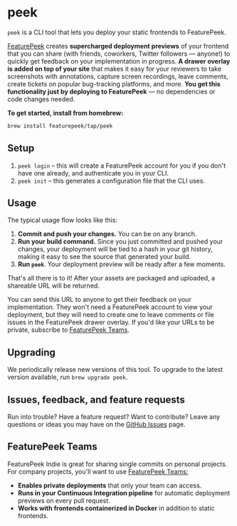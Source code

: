 # peek

`peek` is a CLI tool that lets you deploy your static frontends to FeaturePeek. 

[FeaturePeek](https://featurepeek.com) creates **supercharged deployment previews** of your frontend that you can share (with friends, coworkers, Twitter followers — anyone!) to quickly get feedback on your implementation in progress. **A drawer overlay is added on top of your site** that makes it easy for your reviewers to take screenshots with annotations, capture screen recordings, leave comments, create tickets on popular bug-tracking platforms, and more. **You get this functionality just by deploying to FeaturePeek** — no dependencies or code changes needed.

**To get started, install from homebrew:**

```bash
brew install featurepeek/tap/peek
```

## Setup

1. `peek login` – this will create a FeaturePeek account for you if you don't have one already, and authenticate you in your CLI.
1. `peek init` – this generates a configuration file that the CLI uses.

## Usage

The typical usage flow looks like this:

1. **Commit and push your changes.** You can be on any branch.
2. **Run your build command.** Since you just committed and pushed your changes, your deployment will be tied to a hash in your git history, making it easy to see the source that generated your build.
3. **Run `peek`**. Your deployment preview will be ready after a few moments.

That's all there is to it! After your assets are packaged and uploaded, a shareable URL will be returned.

You can send this URL to anyone to get their feedback on your implementation. They won't need a FeaturePeek account to view your deployment, but they will need to create one to leave comments or file issues in the FeaturePeek drawer overlay. If you'd like your URLs to be private, subscribe to [FeaturePeek Teams](https://featurepeek.com/pricing).

## Upgrading

We periodically release new versions of this tool. To upgrade to the latest version available, run `brew upgrade peek`.

## Issues, feedback, and feature requests

Run into trouble? Have a feature request? Want to contribute? Leave any questions or ideas you may have on the [GitHub Issues](https://github.com/featurepeek/peek/issues) page.

## FeaturePeek Teams

FeaturePeek Indie is great for sharing single commits on personal projects. For company projects, you'll want to use [FeaturePeek Teams:](https://featurepeek.com/pricing)

- **Enables private deployments** that only your team can access.
- **Runs in your Continuous Integration pipeline** for automatic deployment previews on every pull request.
- **Works with frontends containerized in Docker** in addition to static frontends.
